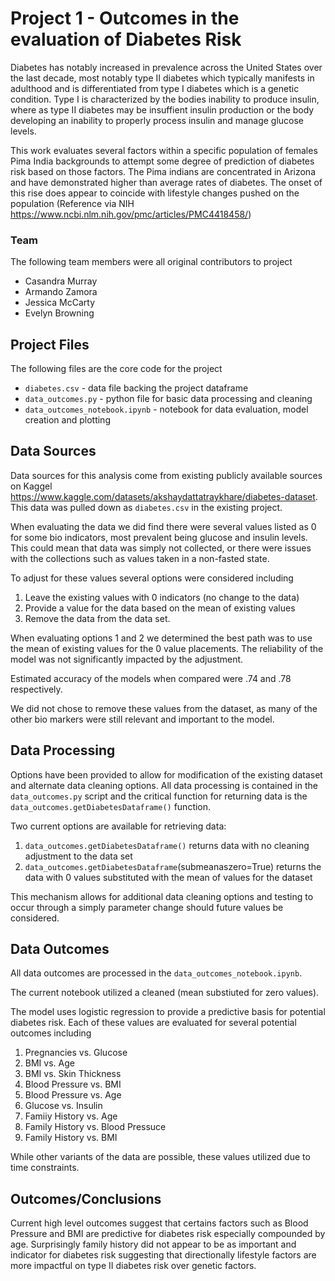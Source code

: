 # Project 1 - Outcomes in the evaluation of Diabetes Risk

Diabetes has notably increased in prevalence across the United States over the last decade, most notably type II diabetes which typically manifests in adulthood and is differentiated from type I diabetes which is a genetic condition.  Type I is characterized by the bodies inability to produce insulin, where as type II diabetes may be insuffient insulin production or the body developing an inability to properly process insulin and manage glucose levels.  

This work evaluates several factors within a specific population of females Pima India backgrounds to attempt some degree of prediction of diabetes risk based on those factors.  The Pima indians are concentrated in Arizona and have demonstrated higher than average rates of diabetes. The onset of this rise does appear to coincide with lifestyle changes pushed on the population (Reference via NIH https://www.ncbi.nlm.nih.gov/pmc/articles/PMC4418458/)

### Team

The following team members were all original contributors to project
- Casandra Murray
- Armando Zamora
- Jessica McCarty
- Evelyn Browning

## Project Files
The following files are the core code for the project
- ```diabetes.csv``` - data file backing the project dataframe
- ```data_outcomes.py``` - python file for basic data processing and cleaning
- ```data_outcomes_notebook.ipynb``` - notebook for data evaluation, model creation and plotting

## Data Sources
Data sources for this analysis come from existing publicly available sources on Kaggel https://www.kaggle.com/datasets/akshaydattatraykhare/diabetes-dataset.  This data was pulled down as ```diabetes.csv``` in the existing project. 

When evaluating the data we did find there were several values listed as 0 for some bio indicators, most prevalent being glucose and insulin levels.  This could mean that data was simply not collected, or there were issues with the collections such as values taken in a non-fasted state.  

To adjust for these values several options were considered including
1. Leave the existing values with 0 indicators (no change to the data)
2. Provide a value for the data based on the mean of existing values
3. Remove the data from the data set.

When evaluating options 1 and 2 we determined the best path was to use the mean of existing values for the 0 value placements.  The reliability of the model was not significantly impacted by the adjustment.

Estimated accuracy of the models when compared were .74 and .78 respectively. 

We did not chose to remove these values from the dataset, as many of the other bio markers were still relevant and important to the model.  


## Data Processing

Options have been provided to allow for modification of the existing dataset and alternate data cleaning options.  All data processing is contained in the ```data_outcomes.py``` script and the critical function for returning data is the ```data_outcomes.getDiabetesDataframe()``` function.

Two current options are available for retrieving data:

1. ```data_outcomes.getDiabetesDataframe()``` returns data with no cleaning adjustment to the data set
2. ```data_outcomes.getDiabetesDataframe```(submeanaszero=True) returns the data with 0 values substituted with the mean of values for the dataset

This mechanism allows for additional data cleaning options and testing to occur through a simply parameter change should future values be considered. 

## Data Outcomes

All data outcomes are processed in the ```data_outcomes_notebook.ipynb```. 

The current notebook utilized a cleaned (mean substiuted for zero values).

The model uses logistic regression to provide a predictive basis for potential diabetes risk.  Each of these values are evaluated for several potential outcomes including

1. Pregnancies vs. Glucose
2. BMI vs. Age
3. BMI vs. Skin Thickness
4. Blood Pressure vs. BMI
5. Blood Pressure vs. Age
6. Glucose vs. Insulin
7. Famiiy History vs. Age
8. Family History vs. Blood Pressuce
9. Family History vs. BMI

While other variants of the data are possible, these values utilized due to time constraints. 

## Outcomes/Conclusions

Current high level outcomes suggest that certains factors such as Blood Pressure and BMI are predictive for diabetes risk especially compounded by age.  Surprisingly family history did not appear to be as important and indicator for diabetes risk suggesting that directionally lifestyle factors are more impactful on type II diabetes risk over genetic factors. 
